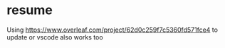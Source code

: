 # resume
Using https://www.overleaf.com/project/62d0c259f7c5360fd571fce4 to update or vscode also works too
